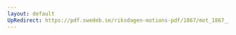 ```yaml
---
layout: default
UpRedirect: https://pdf.swedeb.se/riksdagen-motions-pdf/1867/mot_1867__ak__00138.pdf
---
```

